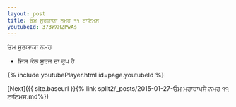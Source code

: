 ```yaml
---
layout: post
title: ਓਮ ਸੂਰਯਾਯਾ ਨਮਹ ੧੧ ਟਾਇਮਸ
youtubeId: 373WXHZPwAs
---
```

 
 
 ਓਮ ਸੂਰਯਾਯਾ ਨਮਹ  
 
 -  ਜਿਸ ਕੋਲ ਸੂਰਜ ਦਾ ਰੂਪ ਹੈ 
 
  
 
  
 
 
 
 
 
 


{% include youtubePlayer.html id=page.youtubeId %}
 
[Next]({{ site.baseurl }}{% link  split2/_posts/2015-01-27-ਓਮ ਮਹਾਥਾਪਸੇ ਨਮਹ ੧੧ ਟਾਇਮਸ.md%})
 

